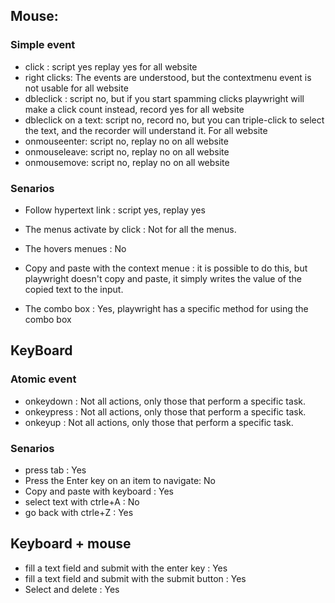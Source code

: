 ## Mouse:

### Simple event
* click : script yes replay yes for all website
* right clicks: The events are understood, but the contextmenu event is not usable for all website
* dbleclick : script no, but if you start spamming clicks playwright will make a click count instead, record yes for all website
* dbleclick on a text: script no, record no, but you can triple-click to select the text, and the recorder will understand it. For all website
* onmouseenter: script no, replay no on all website
* onmouseleave: script no, replay no on all website
* onmousemove: script no, replay no on all website

### Senarios
* Follow hypertext link : script yes, replay yes

* The menus activate by click : Not for all the menus.

* The hovers menues : No 

* Copy and paste with the context menue : it is possible to do this, but playwright doesn't copy and paste, it simply writes the value of the copied text to the input.

* The combo box : Yes, playwright has a specific method for using the combo box

## KeyBoard

### Atomic event
* onkeydown	: Not all actions, only those that perform a specific task.
* onkeypress : Not all actions, only those that perform a specific task.
* onkeyup : Not all actions, only those that perform a specific task.

### Senarios
* press tab : Yes
* Press the Enter key on an item to navigate: No
* Copy and paste with keyboard : Yes
* select text with ctrle+A : No 
* go back with ctrle+Z : Yes


## Keyboard + mouse
* fill a text field and submit with the enter key : Yes
* fill a text field and submit with the submit button : Yes
* Select and delete : Yes
